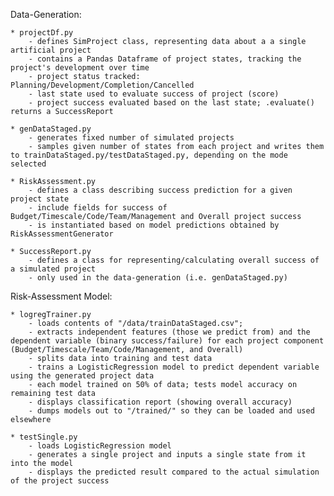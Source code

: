 Data-Generation:

    * projectDf.py
        - defines SimProject class, representing data about a a single artificial project
        - contains a Pandas Dataframe of project states, tracking the project's development over time
        - project status tracked: Planning/Development/Completion/Cancelled
        - last state used to evaluate success of project (score)
        - project success evaluated based on the last state; .evaluate() returns a SuccessReport

    * genDataStaged.py
        - generates fixed number of simulated projects
        - samples given number of states from each project and writes them to trainDataStaged.py/testDataStaged.py, depending on the mode selected

    * RiskAssessment.py
        - defines a class describing success prediction for a given project state
        - include fields for success of Budget/Timescale/Code/Team/Management and Overall project success
        - is instantiated based on model predictions obtained by RiskAssessmentGenerator

    * SuccessReport.py
        - defines a class for representing/calculating overall success of a simulated project
        - only used in the data-generation (i.e. genDataStaged.py)


Risk-Assessment Model:

    * logregTrainer.py
        - loads contents of "/data/trainDataStaged.csv";
        - extracts independent features (those we predict from) and the dependent variable (binary success/failure) for each project component (Budget/Timescale/Team/Code/Management, and Overall)
        - splits data into training and test data
        - trains a LogisticRegression model to predict dependent variable using the generated project data
        - each model trained on 50% of data; tests model accuracy on remaining test data
        - displays classification report (showing overall accuracy)
        - dumps models out to "/trained/" so they can be loaded and used elsewhere
    
    * testSingle.py 
        - loads LogisticRegression model
        - generates a single project and inputs a single state from it into the model
        - displays the predicted result compared to the actual simulation of the project success

        
        

